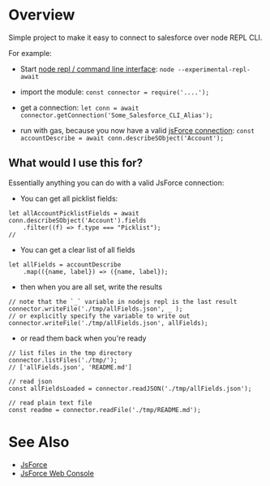 # Overview

Simple project to make it easy to connect to salesforce over node REPL CLI.

For example:

* Start [node repl / command line interface](https://nodejs.org/api/repl.html): `node --experimental-repl-await`

* import the module: `const connector = require('....');`

* get a connection: `let conn = await connector.getConnection('Some_Salesforce_CLI_Alias');`

* run with gas, because you now have a valid [jsForce connection](https://jsforce.github.io/document/): `const accountDescribe = await conn.describeSObject('Account');`

## What would I use this for?

Essentially anything you can do with a valid JsForce connection:

* You can get all picklist fields:

```
let allAccountPicklistFields = await conn.describeSObject('Account').fields
	.filter((f) => f.type === "Picklist");
//
```

* You can get a clear list of all fields

```
let allFields = accountDescribe
	.map(({name, label}) => ({name, label});

```

* then when you are all set, write the results

```
// note that the `_` variable in nodejs repl is the last result
connector.writeFile('./tmp/allFields.json', _ );
// or explicitly specify the variable to write out
connector.writeFile('./tmp/allFields.json', allFields);
```

* or read them back when you're ready

```
// list files in the tmp directory
connector.listFiles('./tmp/');
// ['allFields.json', 'README.md']

// read json
const allFieldsLoaded = connector.readJSON('./tmp/allFields.json');

// read plain text file
const readme = connector.readFile('./tmp/README.md');
```

# See Also

* [JsForce](https://jsforce.github.io/document/)
* [JsForce Web Console](https://jsforce.github.io/jsforce-web-console/)

